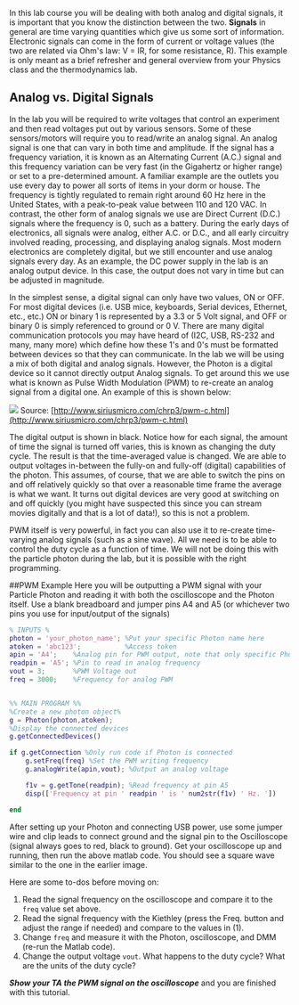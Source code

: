 In this lab course you will be dealing with both analog and digital signals, it is important that you know the distinction between the two. **Signals** in general are time varying quantities which give us some sort of information. Electronic signals can come in the form of current or voltage values (the two are related via Ohm's law: V = IR, for some resistance, R). This example is only meant as a brief refresher and general overview from your Physics class and the thermodynamics lab. 

## Analog vs. Digital Signals

In the lab you will be required to write voltages that control an experiment and then read voltages put out by various sensors. Some of these sensors/motors will require you to read/write an analog signal. An analog signal is one that can vary in both time and amplitude. If the signal has a frequency variation, it is known as an Alternating Current (A.C.) signal and this frequency variation can be very fast (in the Gigahertz or higher range) or set to a pre-determined amount.   A familiar example are the outlets you use every day to power all sorts of items in your dorm or house. The frequency is tightly regulated to remain right around 60 Hz here in the United States, with a peak-to-peak value between 110 and 120 VAC. In contrast, the other form of analog signals we use are Direct Current (D.C.) signals where the frequency is 0, such as a battery. During the early days of electronics, all signals were analog, either A.C. or D.C., and all early circuitry involved reading, processing, and displaying analog signals. Most modern electronics are completely digital, but we still encounter and use analog signals every day. As an example, the DC power supply in the lab is an analog output device. In this case, the output does not vary in time but can be adjusted in magnitude. 

In the simplest sense, a digital signal can only have two values, ON or OFF. For most digital devices (i.e. USB mice, keyboards, Serial devices, Ethernet, etc., etc.) ON or binary 1 is represented by a 3.3 or 5 Volt signal, and OFF or binary 0 is simply referenced to ground or 0 V. There are many digital communication protocols you may have heard of (I2C, USB, RS-232 and many, many more) which define how these 1's and 0's must be formatted between devices so that they can communicate. In the lab we will be using a mix of both digital and analog signals. However, the Photon is a digital device so it cannot directly output Analog signals. To get around this we use what is known as Pulse Width Modulation (PWM) to re-create an analog signal from a digital one. An example of this is shown below:

![](https://github.com/d008/MAE224/blob/master/images/PWMwaves.png)
Source: [http://www.siriusmicro.com/chrp3/pwm-c.html](http://www.siriusmicro.com/chrp3/pwm-c.html)

The digital output is shown in black. Notice how for each signal, the amount of time the signal is turned off varies, this is known as changing the duty cycle. The result is that the time-averaged value is changed. We are able to output voltages in-between the fully-on and fully-off (digital) capabilities of the photon. This assumes, of course, that we are able to switch the pins on and off relatively quickly so that over a reasonable time frame the average is what we want. It turns out digital devices are very good at switching on and off quickly (you might have suspected this since you can stream movies digitally and that is a lot of data!), so this is not a problem. 

PWM itself is very powerful, in fact you can also use it to re-create time-varying analog signals (such as a sine wave). All we need is to be able to control the duty cycle as a function of time. We will not be doing this with the particle photon during the lab, but it is possible with the right programming. 

##PWM Example
Here you will be outputting a PWM signal with your Particle Photon and reading it with both the oscilloscope and the Photon itself. Use a blank breadboard and jumper pins A4 and A5 (or whichever two pins you use for input/output of the signals)

```matlab
% INPUTS %
photon = 'your_photon_name'; %Put your specific Photon name here
atoken = 'abc123';           %Access token
apin = 'A4';    %Analog pin for PWM output, note that only specific Photon pins are PWM capable
readpin = 'A5'; %Pin to read in analog frequency
vout = 3;       %PWM Voltage out
freq = 3000;    %Frequency for analog PWM


%% MAIN PROGRAM %%
%Create a new photon object%
g = Photon(photon,atoken);
%Display the connected devices
g.getConnectedDevices()

if g.getConnection %Only run code if Photon is connected
    g.setFreq(freq) %Set the PWM writing frequency
    g.analogWrite(apin,vout); %Output an analog voltage

    f1v = g.getTone(readpin); %Read frequency at pin A5
    disp(['Frequency at pin ' readpin ' is ' num2str(f1v) ' Hz. '])

end
```
After setting up your Photon and connecting USB power, use some jumper wire and clip leads to connect ground and the signal pin to the Oscilloscope (signal always goes to red, black to ground). Get your oscilloscope up and running, then run the above matlab code. You should see a square wave similar to the one in the earlier image.

Here are some to-dos before moving on:

1. Read the signal frequency on the oscilloscope and compare it to the `freq` value set above.
2. Read the signal frequency with the Kiethley (press the Freq. button and adjust the range if needed) and compare to the values in (1).
2. Change `freq` and measure it with the Photon, oscilloscope, and DMM (re-run the Matlab code).
3. Change the output voltage `vout`. What happens to the duty cycle? What are the units of the duty cycle?

**_Show your TA the PWM signal on the oscilloscope_** and you are finished with this tutorial.
